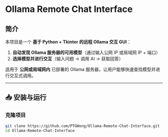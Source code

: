 # Ollama Remote Chat Interface

## 简介
本项目是一个 **基于 Python + Tkinter 的远程 Ollama 交互 GUI**：
1. **自动发现 Ollama 服务器的可用模型**（通过输入公网 IP 或局域网 IP + 端口）
2. **选择模型并进行交互**（输入问题 → 调用 AI → 获取回答）

适用于 **公网或局域网内** 已部署的 Ollama 服务器，让用户能够快速查找模型并进行交互式调用。

---

## **📥 安装与运行**
### **克隆项目**
```bash
git clone https://github.com/PTGWong/Ollama-Remote-Chat-Interface.git
cd Ollama-Remote-Chat-Interface
